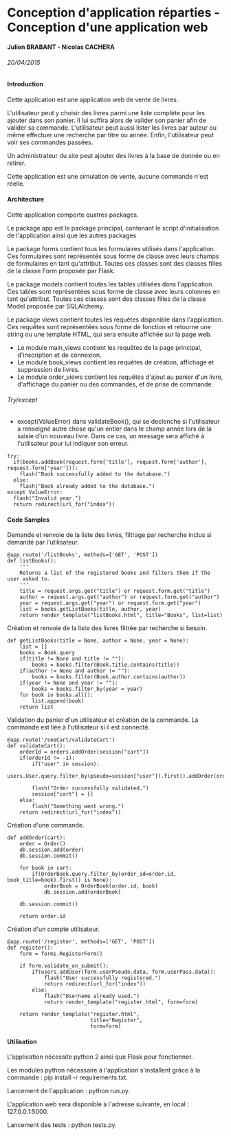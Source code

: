# Conception d'application réparties - Conception d'une application web
#### Julien BRABANT - Nicolas CACHERA
###### 20/04/2015

#### Introduction

Cette application est une application web de vente de livres.

L'utilisateur peut y choisir des livres parmi une liste complète pour les ajouter dans son panier. Il lui suffira alors de valider son panier afin de valider sa commande. L'utilisateur peut aussi lister les livres par auteur ou même effectuer une recherche par titre ou année. Enfin, l'utilisateur peut voir ses commandes passées.

Un administrateur du site peut ajouter des livres à la base de donnée ou en retirer.

Cette application est une simulation de vente, aucune commande n'est réelle.

#### Architecture

Cette application comporte quatres packages.

Le package app est le package principal, contenant le script d'initialisation de l'application ainsi que les autres packages

Le package forms contient tous les formulaires utilisés dans l'application. Ces formulaires sont représentés sous forme de classe avec leurs champs de formulaires en tant qu'attribut. Toutes ces classes sont des classes filles de la classe Form proposée par Flask.

Le package models contient toutes les tables utilisées dans l'application. Ces tables sont représentées sous forme de classe avec leurs colonnes en tant qu'attribut. Toutes ces classes sont des classes filles de la classe Model proposée par SQLAlchemy.

Le package views contient toutes les requêtes disponible dans l'application. Ces requêtes sont représentées sous forme de fonction et retourne une string ou une template HTML, qui sera ensuite affichée sur la page web.
* Le module main_views contient les requêtes de la page principal, d'inscription et de connexion.
* Le module book_views contient les requêtes de création, affichage et suppression de livres.
* Le module order_views contient les requêtes d'ajout au panier d'un livre, d'affichage du panier ou des commandes, et de prise de commande.

###### Try/except
* except(ValueError) dans validateBook(), qui se declenche si l'utilisateur a renseigné autre chose qu'un entier dans le champ année lors de la saisie d'un nouveau livre. Dans ce cas, un message sera affiché à l'utilisateur pour lui indiquer son erreur.

```
try:
  if(books.addBook(request.form['title'], request.form['author'], request.form['year'])):
    flash("Book successfully added to the database.")
  else:
    flash("Book already added to the database.")
except ValueError:
  flash("Invalid year.")
  return redirect(url_for("index"))
```

#### Code Samples

Demande et renvoie de la liste des livres, filtrage par recherche inclus si demandé par l'utilisateur.

```
@app.route('/listBooks', methods=['GET', 'POST'])
def listBooks():
    '''
    Returns a list of the registered books and filters them if the user asked to.
    '''
    title = request.args.get("title") or request.form.get("title")
    author = request.args.get("author") or request.form.get("author")
    year = request.args.get("year") or request.form.get("year")
    list = books.getListBooks(title, author, year)
    return render_template("listBooks.html", title="Books", list=list)
```

Création et renvoie de la liste des livres filtrée par recherche si besoin.

```
def getListBooks(title = None, author = None, year = None):
    list = []
    books = Book.query
    if(title != None and title != ""):
        books = books.filter(Book.title.contains(title))
    if(author != None and author != ""):
        books = books.filter(Book.author.contains(author))
    if(year != None and year != ""):
        books = books.filter_by(year = year)
    for book in books.all():
        list.append(book)
    return list
```

Validation du panier d'un utilisateur et création de la commande. La commande est liée à l'utilisateur si il est connecté.

```
@app.route('/seeCart/validateCart')
def validateCart():
    orderId = orders.addOrder(session["cart"])
    if(orderId != -1):
        if("user" in session):
            users.User.query.filter_by(pseudo=session["user"]).first().addOrder(orderId)

        flash("Order successfully validated.")
        session["cart"] = []
    else:
        flash("Something went wrong.")
    return redirect(url_for("index"))
```

Création d'une commande.

```
def addOrder(cart):
    order = Order()
    db.session.add(order)
    db.session.commit()

    for book in cart:
        if(OrderBook.query.filter_by(order_id=order.id, book_title=book).first() is None):
            orderBook = OrderBook(order.id, book)
            db.session.add(orderBook)

    db.session.commit()

    return order.id
```

Création d'un compte utilisateur.

```
@app.route('/register', methods=['GET', 'POST'])
def register():
    form = forms.RegisterForm()

    if form.validate_on_submit():
        if(users.addUser(form.userPseudo.data, form.userPass.data)):
            flash("User successfully registered.")
            return redirect(url_for("index"))
        else:
            flash("Username already used.")
            return render_template("register.html", form=form)

    return render_template("register.html",
                           title="Register",
                           form=form)
```
                           
#### Utilisation

L'application nécessite python 2 ainsi que Flask pour fonctionner.

Les modules python nécessaire à l'application s'installent grâce à la commande : pip install -r requirements.txt.

Lancement de l'application : python run.py.

L'application web sera disponible à l'adresse suivante, en local : 127.0.0.1:5000.

Lancement des tests : python tests.py.

